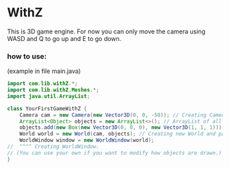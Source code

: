 # WithZ
This is 3D game engine.
For now you can only move the camera using WASD and Q to go up and E to go down.
### how to use:
(example in file main.java)
```java
import com.lib.withZ.*;
import com.lib.withZ.Meshes.*;
import java.util.ArrayList;

class YourFirstGameWithZ {
    Camera cam = new Camera(new Vector3D(0, 0, -50)); // Creating Camera and setting it's position
    ArrayList<Object> objects = new ArrayList<>(); // ArrayList of all objects
    objects.add(new Box(new Vector3D(0, 0, 0), new Vector3D(1, 1, 1))); // Creating Box Mesh.
    World world = new World(cam, objects); // Creating new World and passing to it camera and objects list.
    WorldWindow window = new WorldWindow(world);
//  ^^^^ Creating WorldWindow. 
// (You can use your own if you want to modify how objects are drawn.)
}
```
